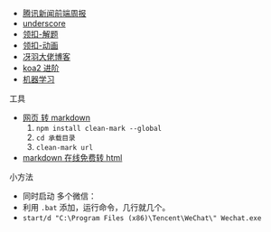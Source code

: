
  
  * [腾讯新闻前端周报](https://github.com/Tnfe/TNFE-Weekly)
  * [underscore](https://github.com/lessfish/underscore-analysis)
  * [领扣-解题](https://github.com/azl397985856/leetcode)
  * [领扣-动画](https://github.com/MisterBooo/LeetCodeAnimation)
  * [冴羽大佬博客](https://github.com/mqyqingfeng/Blog)
  * [koa2 进阶](https://github.com/chenshenhai/koa2-note)
  * [机器学习](https://github.com/apachecn/AiLearning)

工具
  * [网页 转 markdown](https://github.com/croqaz/clean-mark)
    1. `npm install clean-mark --global`
    2. `cd 承载目录`
    3. `clean-mark url`
  * [markdown 在线免费转 html](http://md.aclickall.com/)

小方法
  * 同时启动 多个微信：
  * 利用 `.bat` 添加，运行命令，几行就几个。
  * `start/d "C:\Program Files (x86)\Tencent\WeChat\" Wechat.exe`